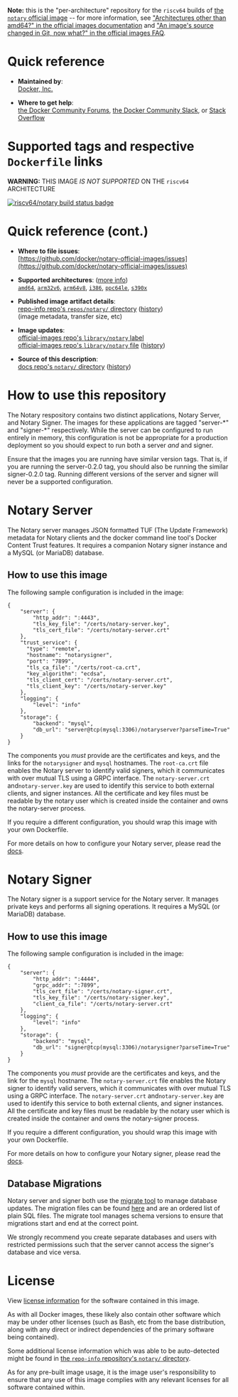 <!--

********************************************************************************

WARNING:

    DO NOT EDIT "notary/README.md"

    IT IS AUTO-GENERATED

    (from the other files in "notary/" combined with a set of templates)

********************************************************************************

-->

**Note:** this is the "per-architecture" repository for the `riscv64` builds of [the `notary` official image](https://hub.docker.com/_/notary) -- for more information, see ["Architectures other than amd64?" in the official images documentation](https://github.com/docker-library/official-images#architectures-other-than-amd64) and ["An image's source changed in Git, now what?" in the official images FAQ](https://github.com/docker-library/faq#an-images-source-changed-in-git-now-what).

# Quick reference

-	**Maintained by**:  
	[Docker, Inc.](https://github.com/docker/notary-official-images)

-	**Where to get help**:  
	[the Docker Community Forums](https://forums.docker.com/), [the Docker Community Slack](https://dockr.ly/slack), or [Stack Overflow](https://stackoverflow.com/search?tab=newest&q=docker)

# Supported tags and respective `Dockerfile` links

**WARNING:** THIS IMAGE *IS NOT SUPPORTED* ON THE `riscv64` ARCHITECTURE

[![riscv64/notary build status badge](https://img.shields.io/jenkins/s/https/doi-janky.infosiftr.net/job/multiarch/job/riscv64/job/notary.svg?label=riscv64/notary%20%20build%20job)](https://doi-janky.infosiftr.net/job/multiarch/job/riscv64/job/notary/)

# Quick reference (cont.)

-	**Where to file issues**:  
	[https://github.com/docker/notary-official-images/issues](https://github.com/docker/notary-official-images/issues)

-	**Supported architectures**: ([more info](https://github.com/docker-library/official-images#architectures-other-than-amd64))  
	[`amd64`](https://hub.docker.com/r/amd64/notary/), [`arm32v6`](https://hub.docker.com/r/arm32v6/notary/), [`arm64v8`](https://hub.docker.com/r/arm64v8/notary/), [`i386`](https://hub.docker.com/r/i386/notary/), [`ppc64le`](https://hub.docker.com/r/ppc64le/notary/), [`s390x`](https://hub.docker.com/r/s390x/notary/)

-	**Published image artifact details**:  
	[repo-info repo's `repos/notary/` directory](https://github.com/docker-library/repo-info/blob/master/repos/notary) ([history](https://github.com/docker-library/repo-info/commits/master/repos/notary))  
	(image metadata, transfer size, etc)

-	**Image updates**:  
	[official-images repo's `library/notary` label](https://github.com/docker-library/official-images/issues?q=label%3Alibrary%2Fnotary)  
	[official-images repo's `library/notary` file](https://github.com/docker-library/official-images/blob/master/library/notary) ([history](https://github.com/docker-library/official-images/commits/master/library/notary))

-	**Source of this description**:  
	[docs repo's `notary/` directory](https://github.com/docker-library/docs/tree/master/notary) ([history](https://github.com/docker-library/docs/commits/master/notary))

# How to use this repository

The Notary respository contains two distinct applications, Notary Server, and Notary Signer. The images for these applications are tagged "server-\*" and "signer-\*" respectively. While the server can be configured to run entirely in memory, this configuration is not be appropriate for a production deployment so you should expect to run both a server *and* and signer.

Ensure that the images you are running have similar version tags. That is, if you are running the server-0.2.0 tag, you should also be running the similar signer-0.2.0 tag. Running different versions of the server and signer will never be a supported configuration.

# Notary Server

The Notary server manages JSON formatted TUF (The Update Framework) metadata for Notary clients and the docker command line tool's Docker Content Trust features. It requires a companion Notary signer instance and a MySQL (or MariaDB) database.

## How to use this image

The following sample configuration is included in the image:

	{
	    "server": {
	        "http_addr": ":4443",
	        "tls_key_file": "/certs/notary-server.key",
	        "tls_cert_file": "/certs/notary-server.crt"
	    },
	    "trust_service": {
	      "type": "remote",
	      "hostname": "notarysigner",
	      "port": "7899",
	      "tls_ca_file": "/certs/root-ca.crt",
	      "key_algorithm": "ecdsa",
	      "tls_client_cert": "/certs/notary-server.crt",
	      "tls_client_key": "/certs/notary-server.key"
	    },
	    "logging": {
	        "level": "info"
	    },
	    "storage": {
	        "backend": "mysql",
	        "db_url": "server@tcp(mysql:3306)/notaryserver?parseTime=True"
	    }
	}

The components you *must* provide are the certificates and keys, and the links for the `notarysigner` and `mysql` hostnames. The `root-ca.crt` file enables the Notary server to identify valid signers, which it communicates with over mutual TLS using a GRPC interface. The `notary-server.crt` and`notary-server.key` are used to identify this service to both external clients, and signer instances. All the certificate and key files must be readable by the notary user which is created inside the container and owns the notary-server process.

If you require a different configuration, you should wrap this image with your own Dockerfile.

For more details on how to configure your Notary server, please read the [docs](https://github.com/theupdateframework/notary/blob/master/docs/reference/server-config.md).

# Notary Signer

The Notary signer is a support service for the Notary server. It manages private keys and performs all signing operations. It requires a MySQL (or MariaDB) database.

## How to use this image

The following sample configuration is included in the image:

	{
	    "server": {
	        "http_addr": ":4444",
	        "grpc_addr": ":7899",
	        "tls_cert_file": "/certs/notary-signer.crt",
	        "tls_key_file": "/certs/notary-signer.key",
	        "client_ca_file": "/certs/notary-server.crt"
	    },
	    "logging": {
	        "level": "info"
	    },
	    "storage": {
	        "backend": "mysql",
	        "db_url": "signer@tcp(mysql:3306)/notarysigner?parseTime=True"
	    }
	}

The components you *must* provide are the certificates and keys, and the link for the `mysql` hostname. The `notary-server.crt` file enables the Notary signer to identify valid servers, which it communicates with over mutual TLS using a GRPC interface. The `notary-server.crt` and`notary-server.key` are used to identify this service to both external clients, and signer instances. All the certificate and key files must be readable by the notary user which is created inside the container and owns the notary-signer process.

If you require a different configuration, you should wrap this image with your own Dockerfile.

For more details on how to configure your Notary signer, please read the [docs](https://github.com/theupdateframework/notary/blob/master/docs/reference/signer-config.md).

## Database Migrations

Notary server and signer both use the [migrate tool](https://github.com/golang-migrate/migrate) to manage database updates. The migration files can be found [here](https://github.com/theupdateframework/notary/tree/master/migrations/) and are an ordered list of plain SQL files. The migrate tool manages schema versions to ensure that migrations start and end at the correct point.

We strongly recommend you create separate databases and users with restricted permissions such that the server cannot access the signer's database and vice versa.

# License

View [license information](https://github.com/theupdateframework/notary/blob/master/LICENSE) for the software contained in this image.

As with all Docker images, these likely also contain other software which may be under other licenses (such as Bash, etc from the base distribution, along with any direct or indirect dependencies of the primary software being contained).

Some additional license information which was able to be auto-detected might be found in [the `repo-info` repository's `notary/` directory](https://github.com/docker-library/repo-info/tree/master/repos/notary).

As for any pre-built image usage, it is the image user's responsibility to ensure that any use of this image complies with any relevant licenses for all software contained within.
